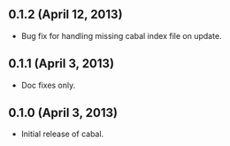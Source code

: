 ## 0.1.2 (April 12, 2013)

* Bug fix for handling missing cabal index file on update.

## 0.1.1 (April 3, 2013)

* Doc fixes only.

## 0.1.0 (April 3, 2013)

* Initial release of cabal.

[@markhibberd]: https://github.com/apiengine/cabal
